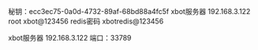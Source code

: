 秘钥：ecc3ec75-0a0d-4732-89af-68bd88a4fc5f
xbot服务器 192.168.3.122   root xbot@123456
redis密码 xbotredis@123456


xbot服务器 192.168.3.122
端口：33789